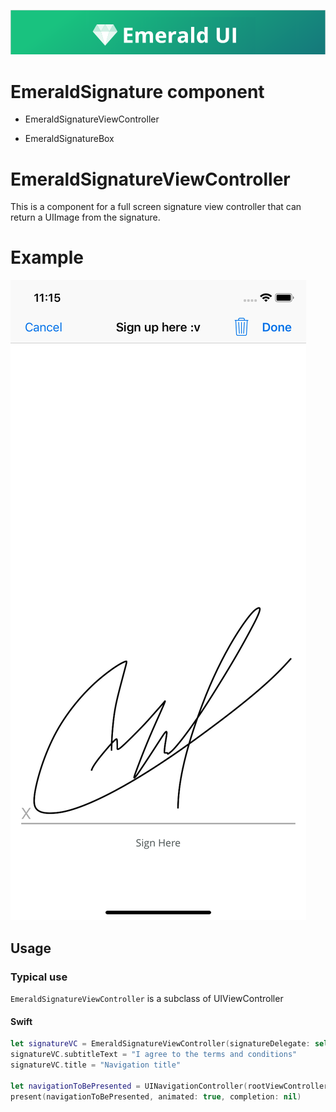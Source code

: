 <p align="center"><img src="https://github.com/cebroker/emerald-ios/blob/develop/Resources/Images/Header.PNG" /></p>

# EmeraldSignature component
<ul class="icon-list">
  <li class="icon-list-item icon-list-item--spec">EmeraldSignatureViewController</li>
</ul>
<ul class="icon-list">
  <li class="icon-list-item icon-list-item--spec">EmeraldSignatureBox</li>
</ul>

# EmeraldSignatureViewController
This is a component for a full screen signature view controller that can return a UIImage from the signature.

# Example
<img src="https://github.com/cebroker/emerald-ios/blob/develop/Resources/Images/EmeraldSignatureViewController.png" />

## Usage
### Typical use

`EmeraldSignatureViewController` is a subclass of UIViewController

#### Swift
```swift
let signatureVC = EmeraldSignatureViewController(signatureDelegate: self)
signatureVC.subtitleText = "I agree to the terms and conditions"
signatureVC.title = "Navigation title"

let navigationToBePresented = UINavigationController(rootViewController: signatureVC)
present(navigationToBePresented, animated: true, completion: nil)
```
